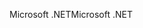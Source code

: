 <span data-ttu-id="58ded-101">Microsoft .NET</span><span class="sxs-lookup"><span data-stu-id="58ded-101">Microsoft .NET</span></span>